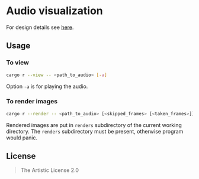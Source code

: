 # Audio visualization

For design details see [here](docs/DESIGN.pdf).

## Usage

### To view

```sh
cargo r --view -- <path_to_audio> [-a]
```

Option `-a` is for playing the audio.

### To render images

```sh
cargo r --render -- <path_to_audio> [<skipped_frames> [<taken_frames>]]
```

Rendered images are put in `renders` subdirectory of the current working directory.
The `renders` subdirectory must be present, otherwise program would panic.

## License

> The Artistic License 2.0
